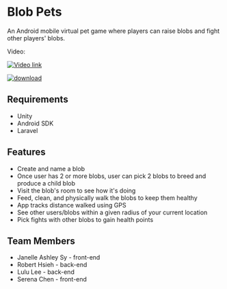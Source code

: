 # Blob Pets

An Android mobile virtual pet game where players can raise blobs and fight other players' blobs.

Video:

[![Video link](https://img.youtube.com/vi/4gvzy6m7hH0/0.jpg)](https://www.youtube.com/watch?v=4gvzy6m7hH0)

[![download](https://i.imgur.com/YOoTH4Y.png)](https://play.google.com/store/apps/details?id=com.Team2.BlobPets&hl=en&pcampaignid=MKT-Other-global-all-co-prtnr-py-PartBadge-Mar2515-1)

## Requirements

* Unity
* Android SDK
* Laravel

## Features

* Create and name a blob
* Once user has 2 or more blobs, user can pick 2 blobs to breed and produce a child blob
* Visit the blob's room to see how it's doing
* Feed, clean, and physically walk the blobs to keep them healthy
* App tracks distance walked using GPS
* See other users/blobs within a given radius of your current location
* Pick fights with other blobs to gain health points

## Team Members

* Janelle Ashley Sy - front-end
* Robert Hsieh - back-end
* Lulu Lee - back-end
* Serena Chen - front-end

